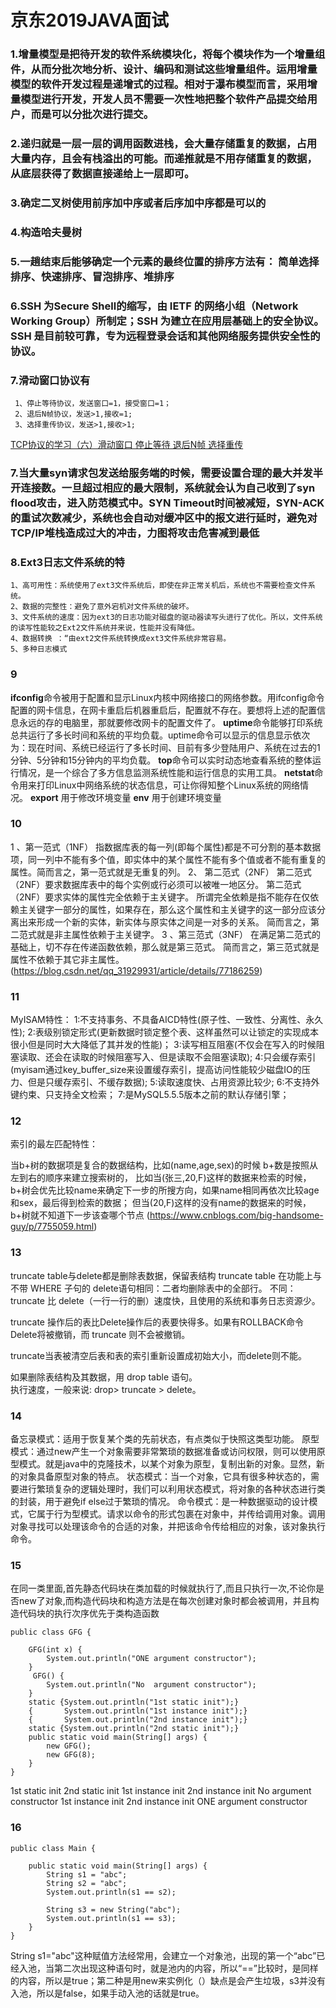 # 京东2019JAVA面试
### 1.增量模型是把待开发的软件系统模块化，将每个模块作为一个增量组件，从而分批次地分析、设计、编码和测试这些增量组件。运用增量模型的软件开发过程是递增式的过程。相对于瀑布模型而言，采用增量模型进行开发，开发人员不需要一次性地把整个软件产品提交给用户，而是可以分批次进行提交。
### 2.递归就是一层一层的调用函数进栈，会大量存储重复的数据，占用大量内存，且会有栈溢出的可能。而递推就是不用存储重复的数据，从底层获得了数据直接递给上一层即可。
### 3.确定二叉树使用前序加中序或者后序加中序都是可以的
### 4.构造哈夫曼树[](https://blog.csdn.net/lmh10621/article/details/76100381)
### 5.一趟结束后能够确定一个元素的最终位置的排序方法有： 简单选择排序、快速排序、冒泡排序、堆排序
### 6.SSH 为Secure Shell的缩写，由 IETF 的网络小组（Network Working Group）所制定；SSH 为建立在应用层基础上的安全协议。SSH 是目前较可靠，专为远程登录会话和其他网络服务提供安全性的协议。
### 7.滑动窗口协议有
```
 1、停止等待协议，发送窗口=1，接受窗口=1；
 2、退后N帧协议，发送>1,接收=1;
 3、选择重传协议，发送>1,接收>1;

```
[TCP协议的学习（六）滑动窗口 停止等待 退后N帧 选择重传](https://blog.csdn.net/qq_34501940/article/details/51180268)
### 7.当大量syn请求包发送给服务端的时候，需要设置合理的最大并发半开连接数。一旦超过相应的最大限制，系统就会认为自己收到了syn flood攻击，进入防范模式中。SYN Timeout时间被减短，SYN-ACK的重试次数减少，系统也会自动对缓冲区中的报文进行延时，避免对TCP/IP堆栈造成过大的冲击，力图将攻击危害减到最低
### 8.Ext3日志文件系统的特
```
1、高可用性：系统使用了ext3文件系统后，即使在非正常关机后，系统也不需要检查文件系统。
2、数据的完整性：避免了意外宕机对文件系统的破坏。
3、文件系统的速度：因为ext3的日志功能对磁盘的驱动器读写头进行了优化。所以，文件系统的读写性能较之Ext2文件系统并来说，性能并没有降低。 
4、数据转换 ：“由ext2文件系统转换成ext3文件系统非常容易。
5、多种日志模式

```
### 9

**ifconfig**命令被用于配置和显示Linux内核中网络接口的网络参数。用ifconfig命令配置的网卡信息，在网卡重启后机器重启后，配置就不存在。要想将上述的配置信息永远的存的电脑里，那就要修改网卡的配置文件了。
**uptime**命令能够打印系统总共运行了多长时间和系统的平均负载。uptime命令可以显示的信息显示依次为：现在时间、系统已经运行了多长时间、目前有多少登陆用户、系统在过去的1分钟、5分钟和15分钟内的平均负载。
**top**命令可以实时动态地查看系统的整体运行情况，是一个综合了多方信息监测系统性能和运行信息的实用工具。
**netstat**命令用来打印Linux中网络系统的状态信息，可让你得知整个Linux系统的网络情况。
**export** 用于修改环境变量
**env** 用于创建环境变量
### 10
1 、第一范式（1NF）
指数据库表的每一列(即每个属性)都是不可分割的基本数据项，同一列中不能有多个值，即实体中的某个属性不能有多个值或者不能有重复的属性。简而言之，第一范式就是无重复的列。
2、 第二范式（2NF）
第二范式（2NF）要求数据库表中的每个实例或行必须可以被唯一地区分。
第二范式（2NF）要求实体的属性完全依赖于主关键字。
所谓完全依赖是指不能存在仅依赖主关键字一部分的属性，如果存在，那么这个属性和主关键字的这一部分应该分离出来形成一个新的实体，新实体与原实体之间是一对多的关系。
简而言之，第二范式就是非主属性依赖于主关键字。
3 、第三范式（3NF）
在满足第二范式的基础上，切不存在传递函数依赖，那么就是第三范式。
简而言之，第三范式就是属性不依赖于其它非主属性。
(https://blog.csdn.net/qq_31929931/article/details/77186259)
### 11
MyISAM特性：
1:不支持事务、不具备AICD特性(原子性、一致性、分离性、永久性);
2:表级别锁定形式(更新数据时锁定整个表、这样虽然可以让锁定的实现成本很小但是同时大大降低了其并发的性能)；
3:读写相互阻塞(不仅会在写入的时候阻塞读取、还会在读取的时候阻塞写入、但是读取不会阻塞读取);
4:只会缓存索引(myisam通过key_buffer_size来设置缓存索引，提高访问性能较少磁盘IO的压力、但是只缓存索引、不缓存数据);
5:读取速度快、占用资源比较少;
6:不支持外键约束、只支持全文检索；
7:是MySQL5.5.5版本之前的默认存储引擎；
### 12
 索引的最左匹配特性：

  当b+树的数据项是复合的数据结构，比如(name,age,sex)的时候
b+数是按照从左到右的顺序来建立搜索树的，
比如当(张三,20,F)这样的数据来检索的时候，
b+树会优先比较name来确定下一步的所搜方向，如果name相同再依次比较age和sex，最后得到检索的数据；
但当(20,F)这样的没有name的数据来的时候，b+树就不知道下一步该查哪个节点
(https://www.cnblogs.com/big-handsome-guy/p/7755059.html)
### 13
truncate table与delete都是删除表数据，保留表结构
truncate table 在功能上与不带 WHERE 子句的 delete语句相同：二者均删除表中的全部行。
不同：
truncate 比 delete（一行一行的删）速度快，且使用的系统和事务日志资源少。

truncate 操作后的表比Delete操作后的表要快得多。如果有ROLLBACK命令Delete将被撤销，而 truncate 则不会被撤销。

truncate当表被清空后表和表的索引重新设置成初始大小，而delete则不能。

如果删除表结构及其数据，用 drop table 语句。  
执行速度，一般来说: drop> truncate > delete。
### 14
备忘录模式：适用于恢复某个类的先前状态，有点类似于快照这类型功能。
原型模式：通过new产生一个对象需要非常繁琐的数据准备或访问权限，则可以使用原型模式。就是java中的克隆技术，以某个对象为原型，复制出新的对象。显然，新的对象具备原型对象的特点。
状态模式：当一个对象，它具有很多种状态的，需要进行繁琐复杂的逻辑处理时，我们可以利用状态模式，将对象的各种状态进行类的封装，用于避免if else过于繁琐的情况。
命令模式：是一种数据驱动的设计模式，它属于行为型模式。请求以命令的形式包裹在对象中，并传给调用对象。调用对象寻找可以处理该命令的合适的对象，并把该命令传给相应的对象，该对象执行命令。
### 15
 在同一类里面,首先静态代码块在类加载的时候就执行了,而且只执行一次,不论你是否new了对象,而构造代码块和构造方法是在每次创建对象时都会被调用，并且构造代码块的执行次序优先于类构造函数
```
public class GFG {
 
    GFG(int x) {
        System.out.println("ONE argument constructor");
    }
     GFG() {
        System.out.println("No  argument constructor");
    }
    static {System.out.println("1st static init");}
    {       System.out.println("1st instance init");}
    {       System.out.println("2nd instance init");}
    static {System.out.println("2nd static init");}
    public static void main(String[] args) {
        new GFG();
        new GFG(8);
    }
}

```
1st static init
2nd static init
1st instance init
2nd instance init
No  argument constructor
1st instance init
2nd instance init
ONE argument constructor
### 16
```
public class Main {

    public static void main(String[] args) {
        String s1 = "abc";
        String s2 = "abc";
        System.out.println(s1 == s2);

        String s3 = new String("abc");
        System.out.println(s1 == s3);
    }
}
```
String s1="abc"这种赋值方法经常用，会建立一个对象池，出现的第一个“abc”已经入池，当第二次出现这种语句时，就是池内的内容，所以“==”比较时，是同样的内容，所以是true；第二种是用new来实例化（）缺点是会产生垃圾，s3并没有入池，所以是false，如果手动入池的话就是true。